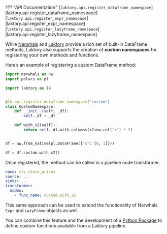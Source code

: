 ??? "API Documentation"
    [`laktory.api.register_dataframe_namespace`][laktory.api.register_dataframe_namespace]<br>
    [`laktory.api.register_expr_namespace`][laktory.api.register_expr_namespace]<br>
    [`laktory.api.register_lazyframe_namespace`][laktory.api.register_lazyframe_namespace]<br>

While [Narwhals](https://narwhals-dev.github.io/narwhals/) and [Laktory](extension_laktory.md) provide a rich set of
built-in DataFrame methods, Laktory also supports the creation of **custom namespaces** for registering your own
methods and functions.  

Here’s an example of registering a custom DataFrame method:

```py
import narwhals as nw
import polars as pl

import laktory as lk


@lk.api.register_dataframe_namespace("custom")
class CustomNamespace:
    def __init__(self, _df):
        self._df = _df

    def with_x2(self):
        return self._df.with_columns(x2=nw.col("x") * 2)


df = nw.from_native(pl.DataFrame({"x": [0, 1]}))

df = df.custom.with_x2()
```

Once registered, the method can be called in a pipeline node transformer.
```yaml
name: slv_stock_prices
source: ...
sinks: ...
transformer:
  nodes:
    - func_name: custom.with_x2
```

This same approach can be used to extend the functionality of Narwhals `Expr` and `LazyFrame` objects as well.

You can combine this feature and the development of a [Python Package](extension_python_package.md) 
to define custom functions available from a Laktory pipeline.